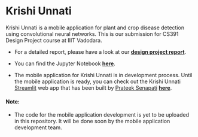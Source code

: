 # Krishi Unnati
Krishi Unnati is a mobile application for plant and crop disease detection using convolutional neural networks. This is our submission for CS391 Design Project course at IIIT Vadodara.

* For a detailed report, please have a look at our **[design project report](https://github.com/prateek-senapati/krishi-unnati/blob/main/CS391_Design_Project_Report_Krishi_Unnati.pdf)**.

* You can find the Jupyter Notebook **[here](https://github.com/prateek-senapati/krishi-unnati/blob/main/Krishi_Unnati.ipynb)**.

* The mobile application for Krishi Unnati is in development process. Until the mobile application is ready, you can check out the Krishi Unnati [Streamlit](https://www.streamlit.io/) web app that has been built by [Prateek Senapati](https://github.com/prateek-senapati) **[here](https://github.com/prateek-senapati/krishi-unnati-streamlit)**.

#### Note:

* The code for the mobile application development is yet to be uploaded in this repository. It will be done soon by the mobile application development team.
